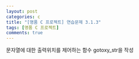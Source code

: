```yaml
---
layout: post
categories: c
title: "[명품 C 프로젝트] 연습문제 3.1.3"
tags: [명품 C 프로젝트]
comments: true
---
```


문자열에 대한 출력위치를 제어하는 함수 gotoxy_str을 작성

<script src="https://gist.github.com/Junhyeon2/b01a92d1a61a621c5bbbc4cd6211567c.js"></script>
